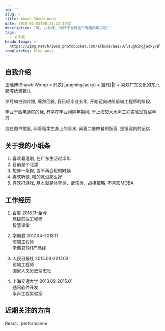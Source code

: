 ```yaml
---
id: ''
slug: /
title: About Shawb Wong
date: 2019-02-01T08:21:22.195Z
description: '嗨, 小伙伴, 你终于发现这个有趣的地方啦!'
tags:
  - 关于我
headerImage: >-
  https://2img.net/h/i968.photobucket.com/albums/ae170/laughingjacky/Blog%20Assets%202019/draw_map2_zpsblhibx2r.jpg
templateKey: blog-post
---
```

## 自我介绍
王晓博(Shawb Wong) = 码农(LaughingJacky) + 篮球(🏀) + 喜欢广东文化的东北那嘎达滴银儿

岁月如白驹过隙, 蓦然回首, 我已经毕业五年, 开始迈向进阶前端工程师的阶段.

毕业于西电通院的我, 有幸在毕业间隔年期间, 于上海交大水声工程实验室寄宿学习. 

泡在图书馆里, 闻着留学生身上的香水, 闻着二餐四餐的饭香, 是很深刻的记忆.
## 关于我的小纸条
1. 喜欢看港剧, 在广东生活过半年
2. 目前是个北漂
3. 想养一条狗, 当不再合租的时候
4. 喜欢听歌, 唱的就没那么好
5. 喜欢打游戏, 基本就是体育类、武侠类、战棋策略, 不喜欢MOBA

## 工作经历
1. 百度 2018.11-至今  
高级前端工程师  
智慧课堂

2. 学霸君 2017.04-2018.11  
前端工程师  
学霸君1对1产品线

3. 人民日报社 2015.03-2017.03  
前端工程师  
国家人文历史杂志社

4. 上海交通大学 2013.09-2015.01  
通讯软件开发  
水声工程实验室

## 近期关注的方向
React、performance

